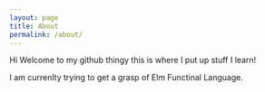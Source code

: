 ```yaml
---
layout: page
title: About
permalink: /about/
---
```


Hi Welcome to my github thingy this is where I put up stuff I learn!

I am currenlty trying to get a grasp of Elm Functinal Language.
